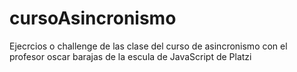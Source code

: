 # cursoAsincronismo
Ejecrcios o challenge de las clase del curso de asincronismo con el profesor oscar barajas de la escula de JavaScript de Platzi
